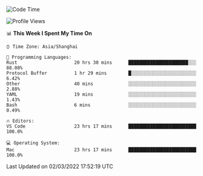 <!--START_SECTION:waka-->
![Code Time](http://img.shields.io/badge/Code%20Time-1%2C049%20hrs%2023%20mins-blue)

![Profile Views](http://img.shields.io/badge/Profile%20Views-10-blue)

📊 **This Week I Spent My Time On** 

```text
⌚︎ Time Zone: Asia/Shanghai

💬 Programming Languages: 
Rust                     20 hrs 30 mins      ██████████████████████░░░   88.08% 
Protocol Buffer          1 hr 29 mins        █░░░░░░░░░░░░░░░░░░░░░░░░   6.42% 
Other                    40 mins             ░░░░░░░░░░░░░░░░░░░░░░░░░   2.88% 
YAML                     19 mins             ░░░░░░░░░░░░░░░░░░░░░░░░░   1.43% 
Bash                     6 mins              ░░░░░░░░░░░░░░░░░░░░░░░░░   0.49%

🔥 Editors: 
VS Code                  23 hrs 17 mins      █████████████████████████   100.0%

💻 Operating System: 
Mac                      23 hrs 17 mins      █████████████████████████   100.0%

```


 Last Updated on 02/03/2022 17:52:19 UTC
<!--END_SECTION:waka-->
